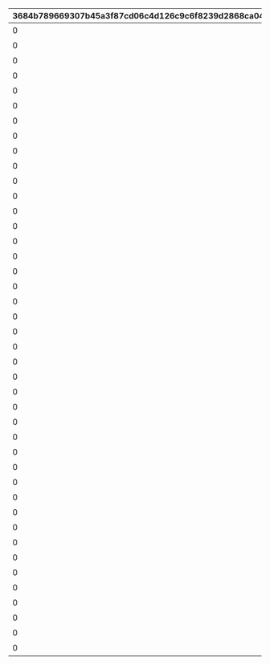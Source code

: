 |3684b789669307b45a3f87cd06c4d126c9c6f8239d2868ca04de05b875dae6c1|241b24d6117a24a15af8a6ed709304ac16633fd2dc5168baf3d8a347b68a8f12|4f918fdaad5b75565054a4319fa25b1719d6cc4aca2513d2d1fe0069ef7eb4b0|48ea813e863f57fe011c67f925161c82179d79578b29f0369dbcefaac1d7137e|bf08faef700396717608d8a71b66a5ca0f7c4615e8b133100ab63b367552303d|fbb55fe53dbad489d23547889800c8eac8cc660e2e853b8f01a6bd20482a2b44|0fe04c02cf28d011828665ae7adeefac3d656b89ce4df9779ea4a0d07e2b0769|f1928738f980c11cf866b8101086957054c0ebc7818810ff8c81bedb425ec0b0|335f1894c921cadce2b1961abd0c62741fa43a7203e5f98fd9dd456af9027431|f25f0ab1e917d948caaef9bafdb91da6e468fdd4e752ff30ec0ff5e4e8123f20|fc6c6e7c4e7a90c8152ab348a594dcb448f7bf41466b7f7f7fe581649bdede2f|4eaae94b03fc046a09c46293fe893cc8a658a3a185e928c516674796bfda2298|670c9a67bef3782f99a220822bcc40c52ce2aa82194968c034e10fc8fc618a09|85cbaed4a66d8375eaf4ec33e07fb9e143da604b3fe3469272df04eb6a9c508c|828a889c6225f0c6d41fabec851de3f2becb44a6020ad7f64edbf5cfdb72c702|
| --- | --- | --- | --- | --- | --- | --- | --- | --- | --- | --- | --- | --- | --- | --- |
|0|1|1|0|0|0|ねぇねぇ、騎士クン\n手伝ってあげようよ～|ヒヨリでっす♪\n元気いっぱいがんばるよ♪|2|春咲 ひより|1.4|1|お！\nあそこに困ってそうな人発見！|1001|0|
|0|1|1|0|0|0|わ、わたし、\nなに言ってるんだろ\nあはは…|みんなみたいに\nわたしも強くならなきゃ|2|草野 優衣|1.4|1|大切な人を\n守れるようになりたい…って|1002|0|
|0|1|1|0|0|0|少しは磨かれると思いますよ。|フェンシングを始めてみては？|2|士条 怜|1.4|1|キミに必要な集中力と感性が|1003|0|
|0|1|1|0|0|0|みそぎはねぇ、\nかくれんぼやりたい！|ねぇ、にいちゃん！|2|穂高 みそぎ|1.5|1|今日はなにして遊ぶ？|1004|0|
|0|1|1|0|0|0|私といっしょに…\nいかない？|風宮あかりです|2|風宮 あかり|1.4|1|ねぇ…|1006|0|
|0|1|1|0|0|0|食べ物の恨みは怖いのー|出雲宮子なのー|2|出雲 宮子|1.5|1|プリンたべたいのー|1007|0|
|0|1|1|0|0|0|いいよ。\n見られることは運命さ…|ボクは虹村雪。|2|虹村 雪|1.4|1|キミもボクの美貌に\n吸い寄せられたんだね。|1008|0|
|0|1|1|0|0|0|人呼んで「疾風の冥姫」!!|フッ…聞いて後悔するがいい！|2|柊杏奈|1.4|1|我が真名は\nアンネローゼ・フォン・シュテッヒパルム！|1009|0|
|0|1|1|0|0|0|ほんまおおきにやわ～♪|マホマホ王国のプリンセス、\nまほ姫どす|2|姫宮 真歩|1.5|1|うさぎさん、\n運命の王子はんに巡りあわせてくれて|1010|0|
|0|1|1|0|0|0|ここで会ったが\n100年目～！|衣之咲璃乃です！|2|衣之咲 璃乃|1.4|1|生き別れたお兄ちゃんを探して\n三千世界！|1011|0|
|0|1|1|0|0|0|…って、お願い！\n誰にも言わないでおいて～！|私はハツネ、\n結構強いんだよ。\nきらーん☆|2|柏崎 初音|1.4|1|ち、超能力って…\n何のことかな～？|1012|0|
|0|1|1|0|0|0|ヒデサイまぢ\nGF（グッドフィーリング）～♪|ちょす！\n美波鈴奈だよ～♪|2|美波 鈴奈|1.4|1|一応カリスマ読モJKやってまっす！|1016|0|
|0|1|1|0|0|0|でも、沖縄もとってもいいとこさー|はいたーい。\n喜屋武香織さー。|2|喜屋武 香織|1.4|1|東京は遊園地みたいなところさー|1017|0|
|0|1|1|0|0|0|イオちゃんって呼んでね。|支倉伊緒です。|2|支倉 伊緒|1.4|1|先生って呼ばれるのは\nくすぐったいから|1018|0|
|0|1|1|0|0|0|ミミをおいてかないでぇ～|ふえ…？\nミミ、むずかしいこと\nよくわかんない…|2|茜 ミミ|1.5|1|あ！/\お兄ちゃ～ん\nまってよ～|1020|0|
|0|1|1|0|0|0|ふぇぇぇぇぇん……|あ…あの…えっと…\n栗…林…くるみ…です……|2|栗林 くるみ|1.5|1|あの……\nふぇ……|1021|0|
|0|1|1|0|0|0|なんてありがとうございます！|風宮よりです。\nあああああ！|2|風宮 より|1.4|1|こんな私に貴重な時間を\n割いていただき、|1022|0|
|0|1|1|0|0|0|私こっち行きたいー\nね、早く早くー|私、アヤネ！\nぷうきちと一緒についてってあげるね！|2|北条 綾音|1.5|1|おにいちゃんどこいくの？\nえ？|1023|0|
|0|1|1|0|0|0|これて何か違う…\nあああすみません！|わっ…わっ…私、\n天野すずめといいます！|2|天野 すずめ|1.4|1|ふ、不束者ですが\nどうぞ末永く…って、|1025|0|
|0|1|1|0|0|0|離しませんわ………\n絶対に…!!|……クスクス…私は\n…倉石恵理子……|2|倉石 恵理子|1.4|1|あなたは…運命の……\n伴侶……|1027|0|
|0|1|1|0|0|0|…そうでしょ？？|佐々木咲恋よ。\nねえ、世の中に無駄なことが\n多すぎると思わない？|2|佐々木 咲恋|1.4|1|その無駄を省くことができれば、\nもっと余裕のある暮らしができるっ！|1028|0|
|0|1|1|0|0|0|あはは、\n私もまだまだだなぁ～|桜井望だよ！\nよろしくねっ|2|桜井 望|1.4|1|ぇっと…\nキミ、私のこと知らないの?!|1029|0|
|0|1|1|0|0|0|ショーグン、\nワタシと一緒に天下統一デース！|デケデケデンっ！|2|ニノン・ジュベール|1.4|1|初めまして、\n私はニノン・ジュベール申すデス！|1030|0|
|0|1|1|0|0|0|おかしいですね……|上喜しのぶです。\n手元のドクロが父です。|2|上喜 しのぶ|1.4|1|でもって私の隣にいるのが……\nえ、見えない？|1031|0|
|0|1|1|0|0|0|そう、\nオラのボケに突っ込める相方が…！|目指すはビッグな\nお笑い芸人だっぺ！|2|野戸まひる|1.5|1|けんども\nそれには足りないモンが…|1033|0|
|0|1|1|0|0|0|ちょ\nちょっと一杯飲んできます…！|あの…私…綾瀬ゆかりです…\nあの…ごめんなさい！|2|綾瀬 ゆかり|1.4|1|ちょっと緊張しちゃって…|1034|0|
|0|1|1|0|0|0|これ以上お話しすることは…\nないです！|氷川鏡華…です|2|氷川 鏡華|1.5|1|知らない人とは話しちゃいけないので|1036|0|
|0|1|1|0|0|0|私体が弱いから、\n30分に一度休憩しないと\nいけないんです。|柏崎…栞です。|2|柏崎 栞|1.4|1|……あ、アラーム。|1038|0|
|0|1|1|0|0|0|野に咲く花が、\n唯一の話相手です。|ふ、双葉碧です。|2|双葉 碧|1.4|1|私、一人も友達がいなくて……|1040|0|
|0|1|1|0|0|0|そう思っています。|三角千歌です。|2|三角 千歌|1.4|1|私の歌声で、\n皆さんが幸せになってくれたらいいなって…|1042|0|
|0|1|1|0|0|0|う、疑ってすまなかったな…|安芸真琴だ。|2|安芸 真琴|1.4|1|あぁ？\nお前のそいつの仲間か？|1043|0|
|0|1|1|0|0|0|わらわの偉大な力に\nひれ伏すがいい！\nはっはっは！|わらわこそは夜を総べる者！|2|イリヤ・オーンスタイン|1.4|1|生けとし生ける全ての者よ！|1044|0|
|0|1|1|0|0|0|ｌク、クウカに何かご用ですか!?|そこで騎士は妖精を乱暴に……|2|遠見 空花|1.4|1|ぐふふふふ……はっ！|1045|0|
|0|1|1|0|0|0|う～ん…\n猫ってホントに最高にゃ～♪|宮坂たまきにゃ♪\n猫はいいにゃよ？|2|宮坂たまき|1.4|1|自由気ままで♪\n寝て遊んで、食べてケンカして…|1046|0|
|0|1|1|0|0|0|…と思ったら\nバイトの時間だ！\nまたあとでね！|大神美冬よ！|2|大神 美冬|1.4|1|それでは早速クエストに…|1048|0|
|0|1|1|0|0|0|お姉ちゃんがぜ～んぶ\nやってあげるからね！|星野静流だよ！|2|星野静流|1.4|1|クエストもバトルも\n掃除も洗濯も|1049|0|
|0|1|1|0|0|0|学校では誰もが憧れる\nアイドル的な存在ってやつよ♪|アタシは玉泉美咲。|2|玉泉美咲|1.5|1|見ての通りの\nセクシー美少女で|1050|0|
|0|1|1|0|0|0|？？？？|？？？|2|リマ|1.4|1|？？？？|1052|0|
|0|1|1|0|0|0|そ、そこまでいうなら\nもらってやる|モニカ・ヴァイスヴィントだ。|2|モニカ・ヴァイスヴィント|1.5|1|菓子でつろうなどと\n稚拙な策を……|1053|0|
|0|1|1|0|0|0|そ、そこまでいうなら\nもらってやる|モニカ・ヴァイスヴィントだ。|2|ペコリーヌ|1.5|1|菓子でつろうなどと\n稚拙な策を……|1058|0|
|0|1|1|0|0|0|そ、そこまでいうなら\nもらってやる|モニカ・ヴァイスヴィントだ。|2|コッコロ|1.5|1|菓子でつろうなどと\n稚拙な策を……|1059|0|
|0|1|1|0|0|0|そ、そこまでいうなら\nもらってやる|モニカ・ヴァイスヴィントだ。|2|キャル|1.5|1|菓子でつろうなどと\n稚拙な策を……|1060|0|